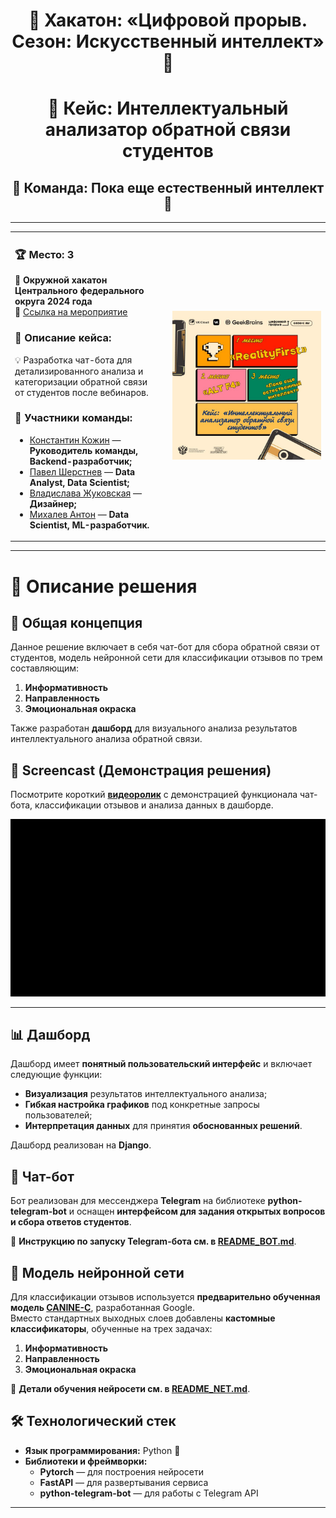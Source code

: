 <div align="center">

# 🚀 Хакатон: «Цифровой прорыв. Сезон: Искусственный интеллект» 🤖

</div>

<div align="center">

# 📌 Кейс: Интеллектуальный анализатор обратной связи студентов

</div>

<div align="center">

## 🎯 Команда: Пока еще естественный интеллект 🧠

</div>

---

<table>
<tr>
<td align="left" width="50%">

### 🏆 Место: **3**  
📍 **Окружной хакатон Центрального федерального округа 2024 года**  
🔗 [Ссылка на мероприятие](https://hacks-ai.ru/events/1077374)

### 📖 Описание кейса:
💡 Разработка чат-бота для  
детализированного анализа и  
категоризации обратной связи  
от студентов после вебинаров.  

### 👥 Участники команды:
- [Константин Кожин](https://github.com/konstantinkozhin) — **Руководитель команды, Backend-разработчик;**  
- [Павел Шерстнев](https://github.com/sherstpasha) — **Data Analyst, Data Scientist;**  
- [Владислава Жуковская](https://github.com/vlada2025) — **Дизайнер;**  
- [Михалев Антон](https://github.com/asmikhalev) — **Data Scientist, ML-разработчик.**  

</td>
<td align="center" width="50%">

<img src="image_3.jpg">

</td>
</tr>
</table>

---

# 📌 Описание решения

## 🔹 Общая концепция
Данное решение включает в себя чат-бот для сбора обратной связи от студентов, модель нейронной сети для классификации отзывов по трем составляющим:
1. **Информативность**  
2. **Направленность**  
3. **Эмоциональная окраска**  

Также разработан **дашборд** для визуального анализа результатов интеллектуального анализа обратной связи.

## 🎥 Screencast (Демонстрация решения)
Посмотрите короткий **[видеоролик](Screencast.mp4)** с демонстрацией функционала чат-бота, классификации отзывов и анализа данных в дашборде.

![Screencast](Screencast.gif)

---

## 📊 Дашборд
Дашборд имеет **понятный пользовательский интерфейс** и включает следующие функции:
- **Визуализация** результатов интеллектуального анализа;
- **Гибкая настройка графиков** под конкретные запросы пользователей;
- **Интерпретация данных** для принятия **обоснованных решений**.

Дашборд реализован на **Django**.

## 🤖 Чат-бот
Бот реализован для мессенджера **Telegram** на библиотеке **python-telegram-bot** и оснащен **интерфейсом для задания открытых вопросов и сбора ответов студентов**.

📌 **Инструкцию по запуску Telegram-бота см. в [README_BOT.md](README_BOT.md)**.

## 🧠 Модель нейронной сети
Для классификации отзывов используется **предварительно обученная модель [CANINE-C](https://huggingface.co/google/canine-c)**, разработанная Google.  
Вместо стандартных выходных слоев добавлены **кастомные классификаторы**, обученные на трех задачах:  
1. **Информативность**  
2. **Направленность**  
3. **Эмоциональная окраска**  

📌 **Детали обучения нейросети см. в [README_NET.md](README_NET.md)**.

## 🛠 Технологический стек
- **Язык программирования:** Python 🐍  
- **Библиотеки и фреймворки:**  
  - **Pytorch** — для построения нейросети  
  - **FastAPI** — для развертывания сервиса  
  - **python-telegram-bot** — для работы с Telegram API  

---
